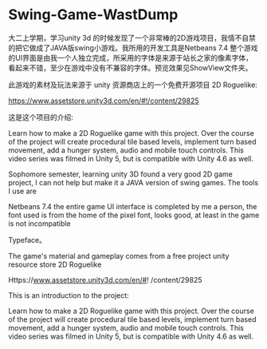 # Swing-Game-WastDump

大二上学期，学习unity 3d 的时候发现了一个非常棒的2D游戏项目，我情不自禁的把它做成了JAVA版swing小游戏。我所用的开发工具是Netbeans 7.4 整个游戏的UI界面是由我一个人独立完成，所采用的字体是来源于站长之家的像素字体，看起来不错，至少在游戏中没有不兼容的字体。预览效果见ShowView文件夹。

此游戏的素材及玩法来源于 unity 资源商店上的一个免费开源项目 2D Roguelike:

https://www.assetstore.unity3d.com/en/#!/content/29825

这是这个项目的介绍:

Learn how to make a 2D Roguelike game with this project. Over the course of the project will create procedural tile based levels, implement turn based movement, add a hunger system, audio and mobile touch controls. This video series was filmed in Unity 5, but is compatible with Unity 4.6 as well.





Sophomore semester, learning unity 3D found a very good 2D game project, I can not help but make it a JAVA version of swing games. The tools I use are

Netbeans 7.4 the entire game UI interface is completed by me a person, the font used is from the home of the pixel font, looks good, at least in the game is  not incompatible

Typeface。

The game's material and gameplay comes from a free project unity resource store 2D Roguelike

Https://www.assetstore.unity3d.com/en/#! /content/29825

This is an introduction to the project:

Learn how to make a 2D Roguelike game with this project. Over the course of the project will create procedural tile based levels, implement turn based movement, add a hunger system, audio and mobile touch controls. This video series was filmed in Unity 5, but is compatible with Unity 4.6 as well.
